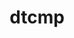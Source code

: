 ---
title: "dtcmp"
layout: cache
categories: [package, develop-2025-06-01]
meta: {"compilers": ["cce@18.0.0", "gcc@11.4.0", "gcc@7.5.0", "intel-oneapi-compilers@2025.1.0"], "num_specs": 6, "num_specs_by_stack": {"e4s": 1, "e4s-cray-rhel": 1, "e4s-neoverse-v2": 1, "e4s-oneapi": 1, "radiuss": 1, "root": 6, "tutorial": 1}, "oss": ["rhel8", "ubuntu18.04", "ubuntu22.04"], "platforms": ["linux"], "stacks": ["e4s", "e4s-cray-rhel", "e4s-neoverse-v2", "e4s-oneapi", "radiuss", "root", "tutorial"], "targets": ["neoverse_v2", "x86_64_v3"], "versions": ["1.1.5"]}
spec_details: [{"compiler": "cce@18.0.0", "hash": "3qnqrmc3vtm5de2kozxa4swwfohos2ee", "os": "rhel8", "platform": "linux", "size": "-", "stacks": ["e4s-cray-rhel", "root"], "target": "x86_64_v3", "variants": ["build_system=autotools", "+shared"], "versions": ["1.1.5"]}, {"compiler": "intel-oneapi-compilers@2025.1.0", "hash": "cangg6jdx5n4cmnqei74zpxgpkdyq6yw", "os": "ubuntu22.04", "platform": "linux", "size": "-", "stacks": ["e4s-oneapi", "root"], "target": "x86_64_v3", "variants": ["build_system=autotools", "+shared"], "versions": ["1.1.5"]}, {"compiler": "gcc@11.4.0", "hash": "ccfieclfzr3jdlve3632wtk2x5hvyaok", "os": "ubuntu22.04", "platform": "linux", "size": "-", "stacks": ["e4s", "root"], "target": "x86_64_v3", "variants": ["build_system=autotools", "+shared"], "versions": ["1.1.5"]}, {"compiler": "gcc@11.4.0", "hash": "nqpjj2ja2cxlyqwf3ukzuarz57tlkmnb", "os": "ubuntu22.04", "platform": "linux", "size": "-", "stacks": ["e4s-neoverse-v2", "root"], "target": "neoverse_v2", "variants": ["build_system=autotools", "+shared"], "versions": ["1.1.5"]}, {"compiler": "gcc@7.5.0", "hash": "sjeuo35pdkhxlliqfyv7exyqezgztpxd", "os": "ubuntu18.04", "platform": "linux", "size": "-", "stacks": ["radiuss", "root"], "target": "x86_64_v3", "variants": ["build_system=autotools", "+shared"], "versions": ["1.1.5"]}, {"compiler": "gcc@11.4.0", "hash": "ygqhljnnfdourhq7iljwx73j744gowuv", "os": "ubuntu22.04", "platform": "linux", "size": "-", "stacks": ["root", "tutorial"], "target": "x86_64_v3", "variants": ["build_system=autotools", "+shared"], "versions": ["1.1.5"]}]
---